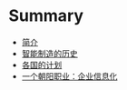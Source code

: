 # Summary

* [简介](README.md)
* [智能制造的历史](chapter1.md)
* [各国的计划](ge_guo_de_ji_hua.md)
* [一个朝阳职业：企业信息化](yi_ge_zhao_yang_zhi_ye_ff1a_qi_ye_xin_xi_hua.md)

